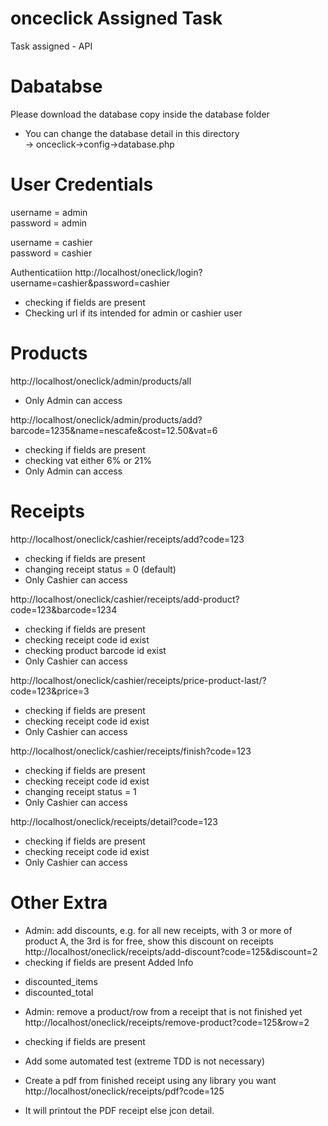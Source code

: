 # onceclick Assigned Task
Task assigned - API

# Dabatabse
Please download the database copy inside the database folder
* You can change the database detail in this directory<br />
	-> onceclick->config->database.php

# User Credentials
username = admin<br />
password = admin

username = cashier<br />
password = cashier

Authenticatiion
http://localhost/oneclick/login?username=cashier&password=cashier
- checking if fields are present
- Checking url if its intended for admin or cashier user


# Products
http://localhost/oneclick/admin/products/all
- Only Admin can access

http://localhost/oneclick/admin/products/add?barcode=1235&name=nescafe&cost=12.50&vat=6
- checking if fields are present
- checking vat either 6% or 21%
- Only Admin can access


# Receipts
http://localhost/oneclick/cashier/receipts/add?code=123
- checking if fields are present
- changing receipt status = 0 (default)
- Only Cashier can access

http://localhost/oneclick/cashier/receipts/add-product?code=123&barcode=1234
- checking if fields are present
- checking receipt code id exist
- checking product barcode id exist
- Only Cashier can access

http://localhost/oneclick/cashier/receipts/price-product-last/?code=123&price=3
- checking if fields are present
- checking receipt code id exist
- Only Cashier can access

http://localhost/oneclick/cashier/receipts/finish?code=123
- checking if fields are present
- checking receipt code id exist
- changing receipt status = 1
- Only Cashier can access

http://localhost/oneclick/receipts/detail?code=123
- checking if fields are present
- checking receipt code id exist
- Only Cashier can access


# Other Extra
- Admin: add discounts, e.g. for all new receipts, with 3 or more of product A, the 3rd is for free, show this discount on receipts
http://localhost/oneclick/receipts/add-discount?code=125&discount=2 <br />
- checking if fields are present
Added Info
* discounted_items
* discounted_total


- Admin: remove a product/row from a receipt that is not finished yet
http://localhost/oneclick/receipts/remove-product?code=125&row=2 <br />
- checking if fields are present

- Add some automated test (extreme TDD is not necessary)
- Create a pdf from finished receipt using any library you want
http://localhost/oneclick/receipts/pdf?code=125 <br />
* It will printout the PDF receipt else jcon detail.


